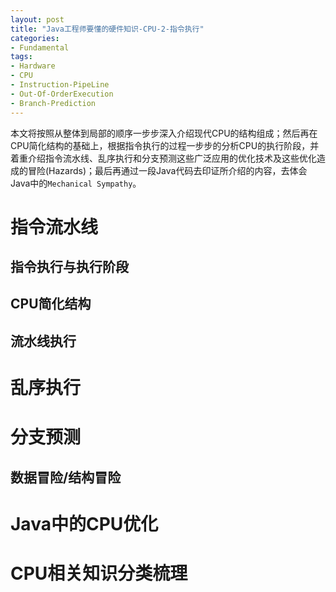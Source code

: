 ```yaml
---
layout: post
title: "Java工程师要懂的硬件知识-CPU-2-指令执行"
categories:
- Fundamental
tags:
- Hardware
- CPU
- Instruction-PipeLine
- Out-Of-OrderExecution
- Branch-Prediction
---
```

本文将按照从整体到局部的顺序一步步深入介绍现代CPU的结构组成；然后再在CPU简化结构的基础上，根据指令执行的过程一步步的分析CPU的执行阶段，并着重介绍指令流水线、乱序执行和分支预测这些广泛应用的优化技术及这些优化造成的冒险(Hazards)；最后再通过一段Java代码去印证所介绍的内容，去体会Java中的`Mechanical Sympathy`。



指令流水线
=================

指令执行与执行阶段
-----------------

CPU简化结构
-----------------

流水线执行
-----------------

乱序执行
=================

分支预测
=================

数据冒险/结构冒险
-----------------

Java中的CPU优化
=================


CPU相关知识分类梳理
=================



